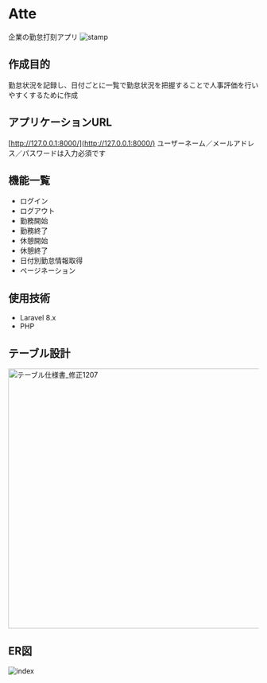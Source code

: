 # Atte
企業の勤怠打刻アプリ
![stamp](https://user-images.githubusercontent.com/112786056/206212400-623a898d-b353-475d-bdd0-bae6ddec5581.png)

## 作成目的
勤怠状況を記録し、日付ごとに一覧で勤怠状況を把握することで人事評価を行いやすくするために作成

## アプリケーションURL
[http://127.0.0.1:8000/](http://127.0.0.1:8000/)
ユーザーネーム／メールアドレス／パスワードは入力必須です

## 機能一覧
- ログイン
- ログアウト
- 勤務開始
- 勤務終了
- 休憩開始
- 休憩終了
- 日付別勤怠情報取得
- ページネーション

## 使用技術
- Laravel 8.x
- PHP

## テーブル設計
<img width="523" alt="テーブル仕様書_修正1207" src="https://user-images.githubusercontent.com/112786056/206182004-576fda27-bd57-4eaf-8b70-d464388475c5.png">

## ER図
![index](https://user-images.githubusercontent.com/112786056/206181997-a0219cf5-8ed7-48a1-b382-a9431878774d.png)